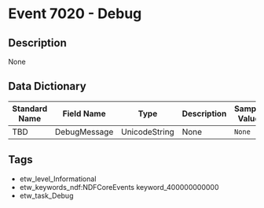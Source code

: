 # Event 7020 - Debug

## Description
None

## Data Dictionary
|Standard Name|Field Name|Type|Description|Sample Value|
|---|---|---|---|---|
|TBD|DebugMessage|UnicodeString|None|`None`|

## Tags
* etw_level_Informational
* etw_keywords_ndf:NDFCoreEvents keyword_400000000000
* etw_task_Debug